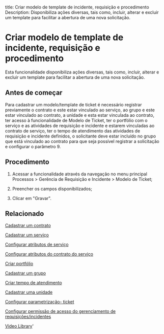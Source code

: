 title: Criar modelo de template de incidente, requisição e procedimento
Description: Disponibiliza ações diversas, tais como, incluir, alterar e excluir um template para facilitar a abertura de uma nova solicitação.
# Criar modelo de template de incidente, requisição e procedimento

Esta funcionalidade disponibiliza ações diversas, tais como, incluir, alterar e
excluir um template para facilitar a abertura de uma nova solicitação.

Antes de começar
--------------------

Para cadastrar um modelo/template de ticket é necessário registrar previamente o
contrato e este estar vinculado ao serviço, ao grupo e este estar vinculado ao
contrato, a unidade e esta estar vinculada ao contrato, ter acesso à
funcionalidade de Modelo de Ticket, ter o portfólio com o serviço e as
atividades de requisição e incidente e estarem vinculadas ao contrato de
serviço, ter o tempo de atendimento das atividades de requisição e incidente
definidos, o solicitante deve estar incluído no grupo que está vinculado ao
contrato para que seja possível registrar a solicitação e configurar o parâmetro
9.

Procedimento
----------------

1.  Acessar a funcionalidade através da navegação no menu principal Processos \>
    Gerência de Requisição e Incidente \> Modelo de Ticket;

2.  Preencher os campos disponibilizados;

3.  Clicar em "Gravar".


Relacionado
-------

[Cadastrar um contrato](/pt-br/citsmart-platform-9/additional-features/contract-management/use/register-contract.html)

[Cadastrar um serviço](/pt-br/citsmart-platform-9/processes/portfolio-and-catalog/use/register-a-service.html)

[Configurar atributos de serviço](/pt-br/citsmart-platform-9/processes/portfolio-and-catalog/use/configure-services-attributes.html)

[Configurar atributos do contrato do serviço](/pt-br/citsmart-platform-9/processes/portfolio-and-catalog/use/service-contract-attributes.html)

[Criar portfólio](/pt-br/citsmart-platform-9/processes/portfolio-and-catalog/use/create-the-portfolio.html)

[Cadastrar um grupo](/pt-br/citsmart-platform-9/initial-settings/access-settings/user/register-groups.html)

[Criar tempo de atendimento](/pt-br/citsmart-platform-9/processes/service-level/configuration/create-time-attendance.html)

[Cadastrar uma unidade](/pt-br/citsmart-platform-9/platform-administration/region-and-language/register-unit.html)

[Configurar parametrização- ticket](/pt-br/citsmart-platform-9/platform-administration/parameters-list/configure-parametrization-ticket.html)

[Configurar permissão de acesso do gerenciamento de requisições/incidentes](/pt-br/citsmart-platform-9/processes/tickets/configuration/access-ticket-management.html)


<i class='fa fa-youtube-play  fa-2x' style='color:#97ce17;vertical-align: middle;'> </i> [Video Library](https://www.youtube.com/playlist?list=PLB5qK2uzf2RN9wA1DbVHEot2QD2gW8_jq)'

<!-- !!! tip "About"

    <b>Product/Version:</b> CITSmart | 9.00 &nbsp;&nbsp;
    <b>Updated:</b>01/16/2021 - Anna Martins


